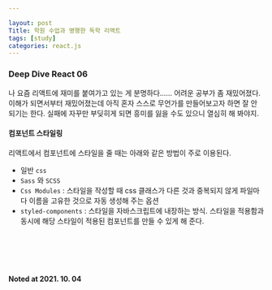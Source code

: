```yaml
---

layout: post
Title: 학원 수업과 병행한 독학 리액트 
tags: [study]
categories: react.js
---
```


### Deep Dive React 06

나 요즘 리액트에 재미를 붙여가고 있는 게 분명하다...... 어려운 공부가 좀 재밌어졌다. 이해가 되면서부터 재밌어졌는데 아직 혼자 스스로 무언가를 만들어보고자 하면 잘 안 되기는 한다. 실패에 자꾸만 부딪히게 되면 흥미를 잃을 수도 있으니 열심히 해 봐야지. 

####  **컴포넌트 스타일링**

리액트에서 컴포넌트에 스타일을 줄 때는 아래와 같은 방법이 주로 이용된다.

- 일반 `css`
- `Sass` 와 `SCSS`
- `Css Modules` : 스타일을 작성할 때 css 클래스가 다른 것과 중복되지 않게 파일마다 이름을 고유한 것으로 자동 생성해 주는 옵션
- `styled-components` : 스타일을 자바스크립트에 내장하는 방식. 스타일을 적용함과 동시에 해당 스타일이 적용된 컴포넌트를 만들 수 있게 해 준다. 

<br />

<br />

<br />

<br />

__Noted at 2021. 10. 04__

